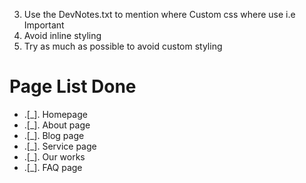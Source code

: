 3. Use the DevNotes.txt to mention where Custom css where use i.e Important
4. Avoid inline styling
5. Try as much as possible to avoid custom styling

****Page List Done****
======================

- .[_]. Homepage
- .[_]. About page
- .[_]. Blog page
- .[_]. Service page
- .[_]. Our works
- .[_]. FAQ page
